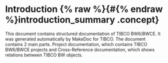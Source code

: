 # Introduction {% raw %}{#{% endraw %}introduction_summary .concept}

This document contains structured documentation of TIBCO BW6/BWCE. It was generated automatically by MakeDoc for TIBCO. The document contains 2 main parts. Project documentation, which contains TIBCO BW6/BWCE projects and Cross-Reference documentation, which shows relations between TIBCO BW objects.

